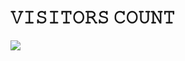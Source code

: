 <h1>𝚅𝙸𝚂𝙸𝚃𝙾𝚁𝚂 𝙲𝙾𝚄𝙽𝚃</h1>
 <img src="https://profile-counter.glitch.me/MENTAL-ARIYAN/count.svg" />
</p>
